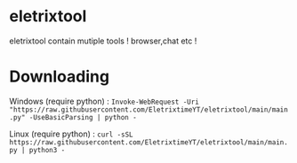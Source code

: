 # eletrixtool

eletrixtool contain mutiple tools ! browser,chat etc !

# Downloading

Windows (require python) : `Invoke-WebRequest -Uri "https://raw.githubusercontent.com/EletrixtimeYT/eletrixtool/main/main.py" -UseBasicParsing | python -`


Linux (require python) : `curl -sSL https://raw.githubusercontent.com/EletrixtimeYT/eletrixtool/main/main.py | python3 -`
